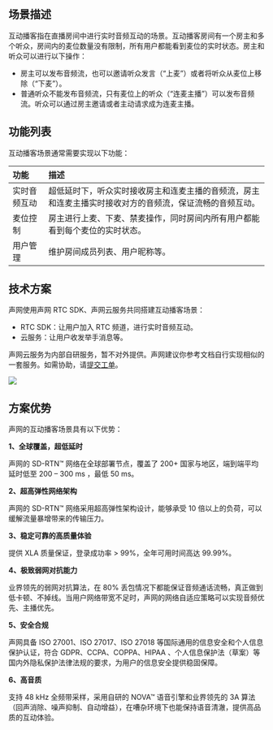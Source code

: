 ## 场景描述

互动播客指在直播房间中进行实时音频互动的场景。互动播客房间有一个房主和多个听众，房间内的麦位数量没有限制，所有用户都能看到麦位的实时状态。房主和听众可以进行以下操作：

- 房主可以发布音频流，也可以邀请听众发言（“上麦”）或者将听众从麦位上移除（“下麦”）。
- 普通听众不能发布音频流，只有麦位上的听众（“连麦主播”）可以发布音频流。听众可以通过房主邀请或者主动请求成为连麦主播。


## 功能列表

互动播客场景通常需要实现以下功能：

| 功能         | 描述                                                         |
| :----------- | :----------------------------------------------------------- |
| 实时音频互动 | 超低延时下，听众实时接收房主和连麦主播的音频流，房主和连麦主播实时接收对方的音频流，保证流畅的音频互动。 |
| 麦位控制     | 房主进行上麦、下麦、禁麦操作，同时房间内所有用户都能看到每个麦位的实时状态。 |
| 用户管理     | 维护房间成员列表、用户昵称等。                               |



## 技术方案

声网使用声网 RTC SDK、声网云服务共同搭建互动播客场景：

- RTC SDK：让用户加入 RTC 频道，进行实时音频互动。
- 云服务：让用户收发举手消息等。

<div class="alert note">声网云服务为内部自研服务，暂不对外提供。声网建议你参考文档自行实现相似的一套服务。如需协助，请<a href="https://docs.agora.io/cn/Agora%20Platform/ticket?platform=All%20Platforms">提交工单</a>。</div>

![](https://web-cdn.agora.io/docs-files/1683775337517)

## 方案优势

声网的互动播客场景具有以下优势：

**1、全球覆盖，超低延时**

声网的 SD-RTN™ 网络在全球部署节点，覆盖了 200+ 国家与地区，端到端平均延时低至 200 – 300 ms ，最低 50 ms。

**2、超高弹性网络架构**

声网的 SD-RTN™ 网络采用超高弹性架构设计，能够承受 10 倍以上的负荷，可以缓解流量暴增带来的传输压力。

**3、稳定可靠的高质量体验**

提供 XLA 质量保证，登录成功率 > 99%，全年可用时间高达 99.99%。

**4、极致弱网对抗能力**

业界领先的弱网对抗算法，在 80% 丢包情况下都能保证音频通话流畅，真正做到低卡顿、不掉线。当用户网络带宽不足时，声网的网络自适应策略可以实现音频优先、主播优先。

**5、安全合规**

声网具备 ISO 27001、ISO 27017、ISO 27018 等国际通用的信息安全和个人信息保护认证，符合 GDPR、CCPA、COPPA、HIPAA 、个人信息保护法（草案）等国内外隐私保护法律法规的要求，为用户的信息安全提供稳固保障。

**6、高音质**

支持 48 kHz 全频带采样，采用自研的 NOVA™ 语音引擎和业界领先的 3A 算法（回声消除、噪声抑制、自动增益），在嘈杂环境下也能保持语音清澈，提供高品质的互动体验。
